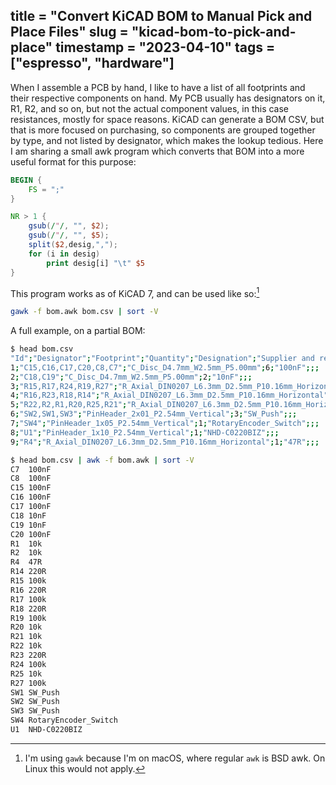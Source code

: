 title = "Convert KiCAD BOM to Manual Pick and Place Files"
slug = "kicad-bom-to-pick-and-place"
timestamp = "2023-04-10"
tags = ["espresso", "hardware"]
---
When I assemble a PCB by hand, I like to have a list of all footprints and their respective components on hand. My PCB usually has designators on it, R1, R2, and so on, but not the actual component values, in this case resistances, mostly for space reasons. KiCAD can generate a BOM CSV, but that is more focused on purchasing, so components are grouped together by type, and not listed by designator, which makes the lookup tedious. Here I am sharing a small awk program which converts that BOM into a more useful format for this purpose:

```awk
BEGIN {
    FS = ";"
}

NR > 1 {
    gsub(/"/, "", $2);
    gsub(/"/, "", $5);
    split($2,desig,",");
    for (i in desig)
        print desig[i] "\t" $5
}
```

This program works as of KiCAD 7, and can be used like so:[^1]

```sh
gawk -f bom.awk bom.csv | sort -V
```

A full example, on a partial BOM:

```sh
$ head bom.csv
"Id";"Designator";"Footprint";"Quantity";"Designation";"Supplier and ref";
1;"C15,C16,C17,C20,C8,C7";"C_Disc_D4.7mm_W2.5mm_P5.00mm";6;"100nF";;;
2;"C18,C19";"C_Disc_D4.7mm_W2.5mm_P5.00mm";2;"10nF";;;
3;"R15,R17,R24,R19,R27";"R_Axial_DIN0207_L6.3mm_D2.5mm_P10.16mm_Horizontal";5;"100k";;;
4;"R16,R23,R18,R14";"R_Axial_DIN0207_L6.3mm_D2.5mm_P10.16mm_Horizontal";4;"220R";;;
5;"R22,R2,R1,R20,R25,R21";"R_Axial_DIN0207_L6.3mm_D2.5mm_P10.16mm_Horizontal";6;"10k";;;
6;"SW2,SW1,SW3";"PinHeader_2x01_P2.54mm_Vertical";3;"SW_Push";;;
7;"SW4";"PinHeader_1x05_P2.54mm_Vertical";1;"RotaryEncoder_Switch";;;
8;"U1";"PinHeader_1x10_P2.54mm_Vertical";1;"NHD-C0220BIZ";;;
9;"R4";"R_Axial_DIN0207_L6.3mm_D2.5mm_P10.16mm_Horizontal";1;"47R";;;

$ head bom.csv | awk -f bom.awk | sort -V
C7	100nF
C8	100nF
C15	100nF
C16	100nF
C17	100nF
C18	10nF
C19	10nF
C20	100nF
R1	10k
R2	10k
R4	47R
R14	220R
R15	100k
R16	220R
R17	100k
R18	220R
R19	100k
R20	10k
R21	10k
R22	10k
R23	220R
R24	100k
R25	10k
R27	100k
SW1	SW_Push
SW2	SW_Push
SW3	SW_Push
SW4	RotaryEncoder_Switch
U1	NHD-C0220BIZ
```


[^1]: I'm using `gawk` because I'm on macOS, where regular `awk` is BSD awk. On Linux this would not apply.
